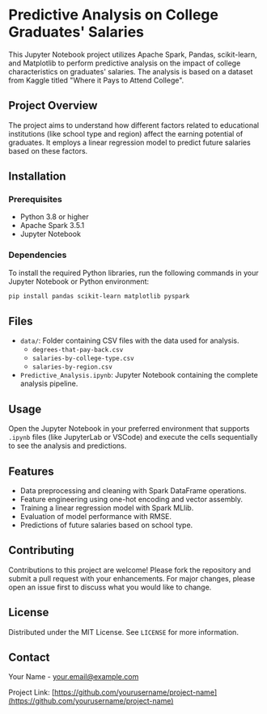 # Predictive Analysis on College Graduates' Salaries

This Jupyter Notebook project utilizes Apache Spark, Pandas, scikit-learn, and Matplotlib to perform predictive analysis on the impact of college characteristics on graduates' salaries. The analysis is based on a dataset from Kaggle titled "Where it Pays to Attend College".

## Project Overview

The project aims to understand how different factors related to educational institutions (like school type and region) affect the earning potential of graduates. It employs a linear regression model to predict future salaries based on these factors.

## Installation

### Prerequisites
- Python 3.8 or higher
- Apache Spark 3.5.1
- Jupyter Notebook

### Dependencies
To install the required Python libraries, run the following commands in your Jupyter Notebook or Python environment:

```bash
pip install pandas scikit-learn matplotlib pyspark
```

## Files
- `data/`: Folder containing CSV files with the data used for analysis.
  - `degrees-that-pay-back.csv`
  - `salaries-by-college-type.csv`
  - `salaries-by-region.csv`
- `Predictive_Analysis.ipynb`: Jupyter Notebook containing the complete analysis pipeline.

## Usage
Open the Jupyter Notebook in your preferred environment that supports `.ipynb` files (like JupyterLab or VSCode) and execute the cells sequentially to see the analysis and predictions.

## Features
- Data preprocessing and cleaning with Spark DataFrame operations.
- Feature engineering using one-hot encoding and vector assembly.
- Training a linear regression model with Spark MLlib.
- Evaluation of model performance with RMSE.
- Predictions of future salaries based on school type.

## Contributing
Contributions to this project are welcome! Please fork the repository and submit a pull request with your enhancements. For major changes, please open an issue first to discuss what you would like to change.

## License
Distributed under the MIT License. See `LICENSE` for more information.

## Contact
Your Name - your.email@example.com

Project Link: [https://github.com/yourusername/project-name](https://github.com/yourusername/project-name)
